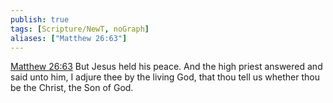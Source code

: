 ```yaml
---
publish: true
tags: [Scripture/NewT, noGraph]
aliases: ["Matthew 26:63"]
---
```

[Matthew 26:63](https://churchofjesuschrist.org/study/scriptures/nt/matt/26?lang=eng&id=p63#p63) But Jesus held his peace. And the high priest answered and said unto him, I adjure thee by the living God, that thou tell us whether thou be the Christ, the Son of God.
